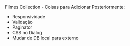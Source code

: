 Filmes Collection - Coisas para Adicionar Posteriormente:

- Responsividade
- Validação
- Paginator
- CSS no Dialog
- Mudar de DB local para externo
